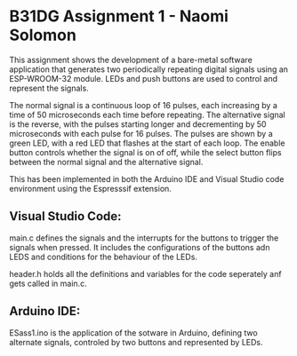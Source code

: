 # B31DG Assignment 1 - Naomi Solomon

This assignment shows the development of a bare-metal software application that generates two periodically repeating digital signals using an ESP-WROOM-32 module. LEDs and push buttons are used to control and represent the signals.

The normal signal is a continuous loop of 16 pulses, each increasing by a time of 50 microseconds each time before repeating. The alternative signal is the reverse, with the pulses starting longer and decrementing by 50 microseconds with each pulse for 16 pulses. The pulses are shown by a green LED, with a red LED that flashes at the start of each loop. The enable button controls whether the signal is on of off, while the select button flips between the normal signal and the alternative signal.

This has been implemented in both the Arduino IDE and Visual Studio code environment using the Espresssif extension.

## Visual Studio Code:
main.c defines the signals and the interrupts for the buttons to trigger the signals when pressed. It includes the configurations of the buttons adn LEDS and conditions for the behaviour of the LEDs.

header.h holds all the definitions and variables for the code seperately anf gets called in main.c.

## Arduino IDE:
ESass1.ino is the application of the sotware in Arduino, defining two alternate signals, controled by two buttons and represented by LEDs.

